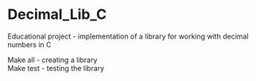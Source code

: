 # Decimal_Lib_C
Educational project - implementation of a library for working with decimal numbers in C

Make all - creating a library  
Make test - testing the library
